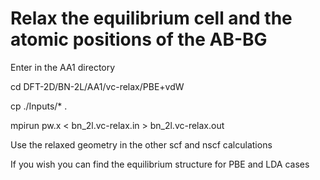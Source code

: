 # Relax the equilibrium cell and the atomic positions of the AB-BG
Enter in the AA1 directory

cd  DFT-2D/BN-2L/AA1/vc-relax/PBE+vdW

cp ./Inputs/* .

mpirun pw.x < bn_2l.vc-relax.in > bn_2l.vc-relax.out 

Use the relaxed geometry in the other scf and nscf calculations

If you wish you can find the equilibrium structure for PBE and LDA cases
